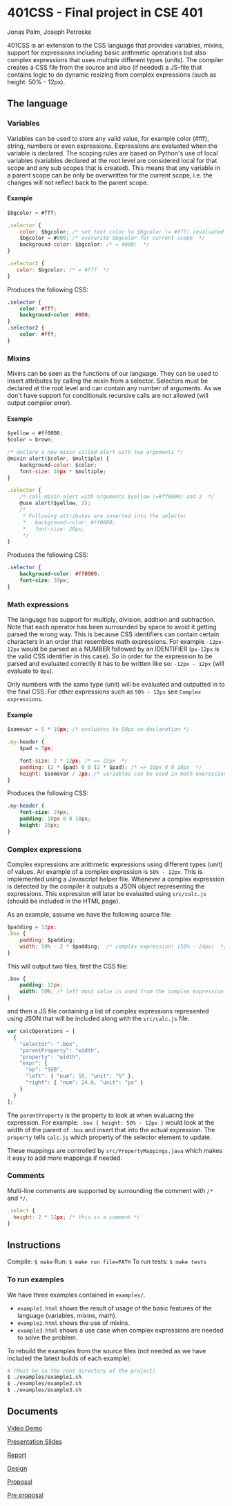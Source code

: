 # 401CSS - Final project in CSE 401
Jonas Palm, Joseph Petroske

401CSS is an extension to the CSS language that provides variables, mixins, support for expressions including basic arithmetic operations but also complex expressions that uses multiple different types (units). The compiler creates a CSS file from the source and also (if needed) a JS-file that contains logic to do dynamic resizing from complex expressions (such as height: 50% - 12px).

## The language
### Variables
Variables can be used to store any valid value, for example color (#fff), string, numbers or even expressions. Expressions are evaluated when the variable is declared. The scoping rules are based on Python's use of local variables (variables declared at the root level are considered local for that scope and any sub scopes that is created). This means that any variable in a parent scope can be only be overwritten for the current scope, i.e. the changes will not reflect back to the parent scope.

#### Example
```javascript
$bgcolor = #fff;

.selector {
    color: $bgcolor; /* set text color to $bgcolor (= #fff) (evaluated on declaration)  */
    $bgcolor = #000; /* overwrite $bgcolor for current scope  */
    background-color: $bgcolor; /* = #000;  */
}

.selector2 {
   color: $bgcolor; /* = #fff  */
}

```

Produces the following CSS:
```css
.selector {
	color: #fff;
	background-color: #000;
}
.selector2 {
	color: #fff;
}
```

### Mixins
Mixins can be seen as the functions of our language. They can be used to insert attributes by calling the mixin from a selector. Selectors must be declared at the root level and can contain any number of arguments. As we don't have support for conditionals recursive calls are not allowed (will output compiler error).

#### Example 
```javascript
$yellow = #ff0000;
$color = brown;

/* declare a new mixin called alert with two arguments */
@mixin alert($color, $multiple) {
    background-color: $color;
    font-size: 10px * $multiple;
}

.selector {
    /* call mixin alert with arguments $yellow (=#ff0000) and 2  */
    @use alert($yellow, 2); 
    /*
     * Following attributes are inserted into the selector
     *   background-color: #ff0000;
     *   font-size: 20px;
     */
}
```

Produces the following CSS:
```css
.selector {
	background-color: #ff0000;
	font-size: 20px;
}
```

### Math expressions
The language has support for multiply, division, addition and subtraction. Note that each operator has been surrounded by space to avoid it getting parsed the wrong way. This is because CSS identifiers can contain certain characters in an order that resembles math expressions. For example `-12px-12px` would be parsed as a NUMBER followed by an IDENTIFIER (`px-12px` is the valid CSS identifier in this case). So in order for the expression to be parsed and evaluated correctly it has to be written like so: `-12px - 12px` (will evaluate to `0px`).

Only numbers with the same type (unit) will be evaluated and outputted in to the final CSS. For other expressions such as `50% - 12px` see `Complex expressions`.

#### Example

```javascript
$somevar = 5 * 10px; /* evaluates to 50px on declaration */

.my-header {
    $pad = 5px;

    font-size: 2 * 12px; /* => 22px  */
    padding: (2 * $pad) 0 0 (2 * $pad); /* => 10px 0 0 10px  */
    height: $somevar / 2px; /* variables can be used in math expressions  */
}
```
Produces the following CSS:
```css
.my-header {
	font-size: 24px;
	padding: 10px 0 0 10px;
	height: 25px;
}
```

### Complex expressions
Complex expressions are arithmetic expressions using different types (unit) of values. An example of a complex expression is `50% - 12px`. This is implemented using a Javascript helper file. Whenever a complex expression is detected by the compiler it outputs a JSON object representing the expressions. This expression will later be evaluated using `src/calc.js` (should be included in the HTML page).

As an example, assume we have the following source file:
```javascript
$padding = 12px;
.box {
    padding: $padding;
    width: 50% - 2 * $padding;  /* complex expression! (50% - 24px)  */
}
```
This will output two files, first the CSS file:
```css
.box {
    padding: 12px;
    width: 50%; /* left most value is used from the complex expression  */
}
```

and then a JS file containing a list of complex expressions represented using JSON that will be included along with the `src/calc.js` file.
```javascript
var calcOperations = [
  {
    "selector": ".box",
    "parentProperty": "width",
    "property": "width",
    "expr": {
      "op": "SUB",
      "left": { "num": 50, "unit": "%" },
      "right": { "num": 24.0, "unit": "px" }
    }
  }
];
```

The `parentProperty` is the property to look at when evaluating the expression. For example: `.box { height: 50% - 12px }` would look at the width of the parent of `.box` and insert that into the actual expression. The `property` tells `calc.js` which property of the selector element to update.

These mappings are controlled by `src/PropertyMappings.java` which makes it easy to add more mappings if needed.

### Comments
Multi-line comments are supported by surrounding the comment with `/*` and `*/`.

```javascript
.select {
  height: 2 * 12px; /* this is a comment */
}
```

## Instructions
Compile: `$ make`
Run: `$ make run file=PATH`
To run tests: `$ make tests`

### To run examples
We have three examples contained in `examples/`.

- `example1.html` shows the result of usage of the basic features of the language (variables, mixins, math).
- `example2.html` shows the use of mixins.
- `example3.html` shows a use case when complex expressions are needed to solve the problem.

To rebuild the examples from the source files (not needed as we have included the latest builds of each example):

```bash
# (Must be in the root directory of the project)
$ ./examples/example1.sh
$ ./examples/example2.sh
$ ./examples/example3.sh
```

## Documents
[Video Demo](https://drive.google.com/file/d/0B2D_mUdKP1wmdV9WUU5MUkF2Rzg/view?usp=sharing)

[Presentation Slides](https://docs.google.com/a/uw.edu/presentation/d/1AIa8PhUGbSpNIqXCbBQo8o-o86yruaBa7AdtTiBw-j8/edit?usp=sharing)

[Report](https://docs.google.com/a/uw.edu/document/d/1ujQ28xi3VR3qWzFamPQAL40Lfr1Z0znUMeuPD04A104/edit?usp=sharing)

[Design](https://docs.google.com/a/uw.edu/document/d/1BS9OFvHgqmI3gKYXSxo255iVJJp217bBE-Ud50eSKO4/edit?usp=sharing)

[Proposal](https://docs.google.com/a/uw.edu/document/d/19Et8xDW2c0MQlonI4nIXO3kN0cIXvrdqmpMjNN3nMog/edit?usp=sharing)

[Pre proposal](https://docs.google.com/a/uw.edu/document/d/1SAuLcXPYjrPasJI_sDel2sUDzKMJ2TEP3cGQ1ONJQvI/edit?usp=sharing)